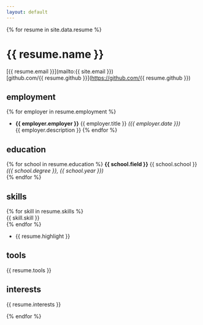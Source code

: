 ```yaml
---
layout: default
---
```


{% for resume in site.data.resume %}

# {{ resume.name }}

[{{ resume.email }}](mailto:{{ site.email }})  
[github.com/{{ resume.github }}](https://github.com/{{ resume.github }}) 


## employment

{% for employer in resume.employment %}
- **{{ employer.employer }}** {{ employer.title }} *({{ employer.date }})*  
{{ employer.description }}
{% endfor %}

## education

<p>
{% for school in resume.education %}
	<strong>{{ school.field }}</strong> {{ school.school }} <em>({{ school.degree }}, {{ school.year }})</em><br>
{% endfor %}
</p>

## skills

<div>
{% for skill in resume.skills %}
	<div>  
		<span>{{ skill.skill }}</span>
	</div>
{% endfor %}
</div>

- {{ resume.highlight }}

## tools

{{ resume.tools }}

## interests

{{ resume.interests }}

{% endfor %}

